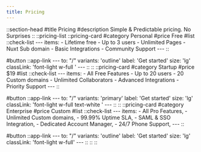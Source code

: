 ```yaml
---
title: Pricing
---
```


::section-head
#title
Pricing
#description
Simple & Predictable pricing. No Surprises
::
::pricing-list
  ::pricing-card
  #category
  Personal
  #price
  Free
  #list
    ::check-list
    ---
    items:
    - Lifetime free
    - Up to 3 users
    - Unlimited Pages
    - Nuxt Sub domain
    - Basic Integrations
    - Community Support
    ---
    ::

  #button
    ::app-link
    ---
    to: "/"
    variants: 'outline'
    label: 'Get started'
    size: 'lg'
    classLink: 'font-light w-full '
    ---
    ::
  ::
  ::pricing-card
  #category
  Startup
  #price
  $19
  #list
    ::check-list
    ---
    items:
    - All Free Features
    - Up to 20 users
    - 20 Custom domains
    - Unlimited Collaborators
    - Advanced Integrations
    - Priority Support
    ---
    ::

  #button
    ::app-link
    ---
    to: "/"
    variants: 'primary'
    label: 'Get started'
    size: 'lg'
    classLink: 'font-light w-full text-white '
    ---
    ::
  ::
  ::pricing-card
  #category
  Enterprise
  #price
  Custom
  #list
    ::check-list
    ---
    items:
    - All Pro Features,
    - Unlimited Custom domains,
    - 99.99% Uptime SLA,
    - SAML & SSO Integration,
    - Dedicated Account Manager,
    - 24/7 Phone Support,
    ---
    ::

  #button
    ::app-link
    ---
    to: "/"
    variants: 'outline'
    label: 'Get started'
    size: 'lg'
    classLink: 'font-light w-full'
    ---
    ::
  ::
::
